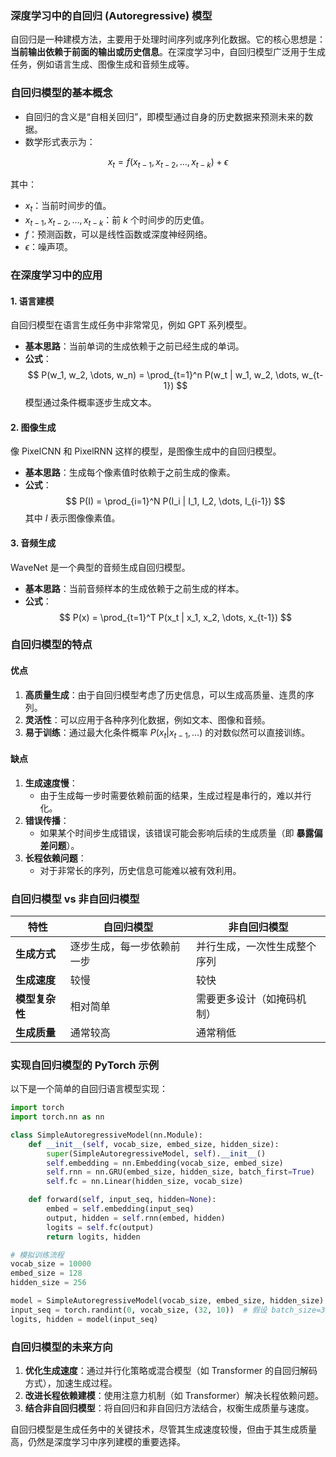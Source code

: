 
### **深度学习中的自回归 (Autoregressive) 模型**

自回归是一种建模方法，主要用于处理时间序列或序列化数据。它的核心思想是：**当前输出依赖于前面的输出或历史信息**。在深度学习中，自回归模型广泛用于生成任务，例如语言生成、图像生成和音频生成等。

### **自回归模型的基本概念**
- 自回归的含义是“自相关回归”，即模型通过自身的历史数据来预测未来的数据。
- 数学形式表示为：

$$
x_t = f(x_{t-1}, x_{t-2}, \dots, x_{t-k}) + \epsilon
$$

其中：
- $x_t$：当前时间步的值。
- $x_{t-1}, x_{t-2}, \dots, x_{t-k}$：前 $k$ 个时间步的历史值。
- $f$：预测函数，可以是线性函数或深度神经网络。
- $\epsilon$：噪声项。

### **在深度学习中的应用**

#### 1. **语言建模**
自回归模型在语言生成任务中非常常见，例如 GPT 系列模型。
- **基本思路**：当前单词的生成依赖于之前已经生成的单词。
- **公式**：
  $$
  P(w_1, w_2, \dots, w_n) = \prod_{t=1}^n P(w_t | w_1, w_2, \dots, w_{t-1})
  $$
  模型通过条件概率逐步生成文本。

#### 2. **图像生成**
像 PixelCNN 和 PixelRNN 这样的模型，是图像生成中的自回归模型。
- **基本思路**：生成每个像素值时依赖于之前生成的像素。
- **公式**：
  $$
  P(I) = \prod_{i=1}^N P(I_i | I_1, I_2, \dots, I_{i-1})
  $$
  其中 $I$ 表示图像像素值。

#### 3. **音频生成**
WaveNet 是一个典型的音频生成自回归模型。
- **基本思路**：当前音频样本的生成依赖于之前生成的样本。
- **公式**：
  $$
  P(x) = \prod_{t=1}^T P(x_t | x_1, x_2, \dots, x_{t-1})
  $$



### **自回归模型的特点**

#### **优点**
1. **高质量生成**：由于自回归模型考虑了历史信息，可以生成高质量、连贯的序列。
2. **灵活性**：可以应用于各种序列化数据，例如文本、图像和音频。
3. **易于训练**：通过最大化条件概率 $P(x_t | x_{t-1}, \dots)$ 的对数似然可以直接训练。

#### **缺点**
1. **生成速度慢**：
   - 由于生成每一步时需要依赖前面的结果，生成过程是串行的，难以并行化。
2. **错误传播**：
   - 如果某个时间步生成错误，该错误可能会影响后续的生成质量（即 **暴露偏差问题**）。
3. **长程依赖问题**：
   - 对于非常长的序列，历史信息可能难以被有效利用。



### **自回归模型 vs 非自回归模型**

| **特性**          | **自回归模型**                                     | **非自回归模型**                         |
|-|--|--|
| **生成方式**      | 逐步生成，每一步依赖前一步                         | 并行生成，一次性生成整个序列             |
| **生成速度**      | 较慢                                             | 较快                                   |
| **模型复杂性**    | 相对简单                                          | 需要更多设计（如掩码机制）              |
| **生成质量**      | 通常较高                                          | 通常稍低                               |



### **实现自回归模型的 PyTorch 示例**

以下是一个简单的自回归语言模型实现：

```python
import torch
import torch.nn as nn

class SimpleAutoregressiveModel(nn.Module):
    def __init__(self, vocab_size, embed_size, hidden_size):
        super(SimpleAutoregressiveModel, self).__init__()
        self.embedding = nn.Embedding(vocab_size, embed_size)
        self.rnn = nn.GRU(embed_size, hidden_size, batch_first=True)
        self.fc = nn.Linear(hidden_size, vocab_size)

    def forward(self, input_seq, hidden=None):
        embed = self.embedding(input_seq)
        output, hidden = self.rnn(embed, hidden)
        logits = self.fc(output)
        return logits, hidden

# 模拟训练流程
vocab_size = 10000
embed_size = 128
hidden_size = 256

model = SimpleAutoregressiveModel(vocab_size, embed_size, hidden_size)
input_seq = torch.randint(0, vocab_size, (32, 10))  # 假设 batch_size=32, 序列长度=10
logits, hidden = model(input_seq)
```



### **自回归模型的未来方向**
1. **优化生成速度**：通过并行化策略或混合模型（如 Transformer 的自回归解码方式），加速生成过程。
2. **改进长程依赖建模**：使用注意力机制（如 Transformer）解决长程依赖问题。
3. **结合非自回归模型**：将自回归和非自回归方法结合，权衡生成质量与速度。

自回归模型是生成任务中的关键技术，尽管其生成速度较慢，但由于其生成质量高，仍然是深度学习中序列建模的重要选择。